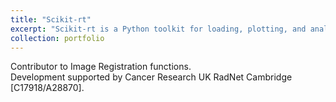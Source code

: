 ```yaml
---
title: "Scikit-rt"
excerpt: "Scikit-rt is a Python toolkit for loading, plotting, and analysing radiotherapy data in DICOM and NIfTI formats. It includes image registration via elastix and NiftyReg, single- and multi-atlas segmentation, and region-of-interest (ROI) comparisons. <br/><img src='/images/500x300.png'>"
collection: portfolio
---
```


Contributor to Image Registration functions. 
<br>
Development supported by Cancer Research UK RadNet Cambridge [C17918/A28870].
